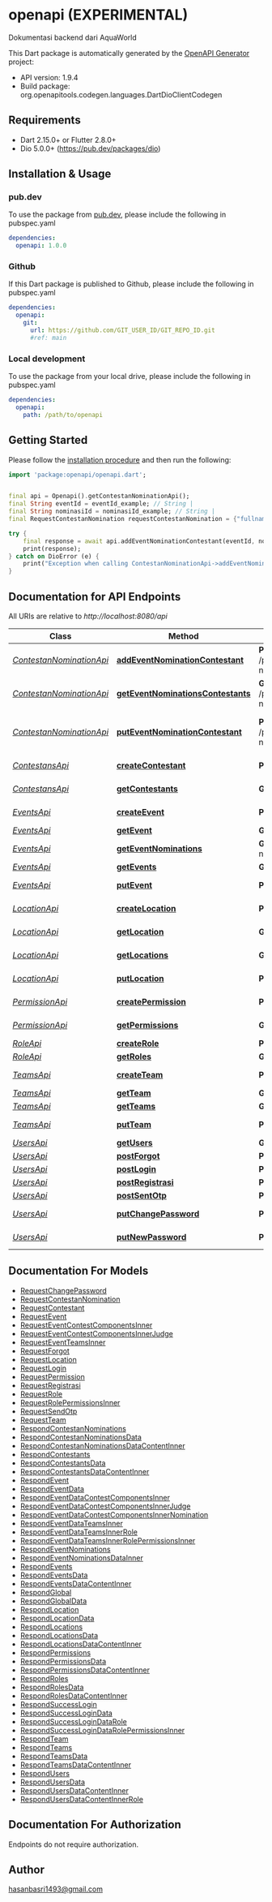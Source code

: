 # openapi (EXPERIMENTAL)
Dokumentasi backend dari AquaWorld

This Dart package is automatically generated by the [OpenAPI Generator](https://openapi-generator.tech) project:

- API version: 1.9.4
- Build package: org.openapitools.codegen.languages.DartDioClientCodegen

## Requirements

* Dart 2.15.0+ or Flutter 2.8.0+
* Dio 5.0.0+ (https://pub.dev/packages/dio)

## Installation & Usage

### pub.dev
To use the package from [pub.dev](https://pub.dev), please include the following in pubspec.yaml
```yaml
dependencies:
  openapi: 1.0.0
```

### Github
If this Dart package is published to Github, please include the following in pubspec.yaml
```yaml
dependencies:
  openapi:
    git:
      url: https://github.com/GIT_USER_ID/GIT_REPO_ID.git
      #ref: main
```

### Local development
To use the package from your local drive, please include the following in pubspec.yaml
```yaml
dependencies:
  openapi:
    path: /path/to/openapi
```

## Getting Started

Please follow the [installation procedure](#installation--usage) and then run the following:

```dart
import 'package:openapi/openapi.dart';


final api = Openapi().getContestanNominationApi();
final String eventId = eventId_example; // String | 
final String nominasiId = nominasiId_example; // String | 
final RequestContestanNomination requestContestanNomination = {"fullname":"Hasan Basri","mobilePhone":"62822135423190","email":"example@gmail.com","city":"Bogor","gender":"JK","placeofBirth":"Bogor","statusContestant":"Individual","photo":"asdsdasd","codeContestant":"sdasd"}; // RequestContestanNomination | 

try {
    final response = await api.addEventNominationContestant(eventId, nominasiId, requestContestanNomination);
    print(response);
} catch on DioError (e) {
    print("Exception when calling ContestanNominationApi->addEventNominationContestant: $e\n");
}

```

## Documentation for API Endpoints

All URIs are relative to *http://localhost:8080/api*

Class | Method | HTTP request | Description
------------ | ------------- | ------------- | -------------
[*ContestanNominationApi*](doc/ContestanNominationApi.md) | [**addEventNominationContestant**](doc/ContestanNominationApi.md#addeventnominationcontestant) | **POST** /public/event/{eventId}/contestan-nomination/{nominasiId} | Add Event Nomination Contestant
[*ContestanNominationApi*](doc/ContestanNominationApi.md) | [**getEventNominationsContestants**](doc/ContestanNominationApi.md#geteventnominationscontestants) | **GET** /public/event/{eventId}/contestan-nomination/{nominasiId} | Get Event Nomination Contestants
[*ContestanNominationApi*](doc/ContestanNominationApi.md) | [**putEventNominationContestant**](doc/ContestanNominationApi.md#puteventnominationcontestant) | **PUT** /public/event/{eventId}/contestan-nomination/{nominasiId}/{userId} | Update Event Nomination Contestant
[*ContestansApi*](doc/ContestansApi.md) | [**createContestant**](doc/ContestansApi.md#createcontestant) | **POST** /public/contestant | Create Contestant
[*ContestansApi*](doc/ContestansApi.md) | [**getContestants**](doc/ContestansApi.md#getcontestants) | **GET** /public/contestants | Get Contestants
[*EventsApi*](doc/EventsApi.md) | [**createEvent**](doc/EventsApi.md#createevent) | **POST** /public/event | Create Event
[*EventsApi*](doc/EventsApi.md) | [**getEvent**](doc/EventsApi.md#getevent) | **GET** /public/event/{eventId} | Ambil Event
[*EventsApi*](doc/EventsApi.md) | [**getEventNominations**](doc/EventsApi.md#geteventnominations) | **GET** /public/event-nomination/{eventId} | Get Event Nominations
[*EventsApi*](doc/EventsApi.md) | [**getEvents**](doc/EventsApi.md#getevents) | **GET** /public/events | Get Events
[*EventsApi*](doc/EventsApi.md) | [**putEvent**](doc/EventsApi.md#putevent) | **PUT** /public/event/{eventId} | Update Event
[*LocationApi*](doc/LocationApi.md) | [**createLocation**](doc/LocationApi.md#createlocation) | **POST** /public/location | Create Location
[*LocationApi*](doc/LocationApi.md) | [**getLocation**](doc/LocationApi.md#getlocation) | **GET** /public/location/{locationId} | Get Location
[*LocationApi*](doc/LocationApi.md) | [**getLocations**](doc/LocationApi.md#getlocations) | **GET** /public/locations | Get Locations
[*LocationApi*](doc/LocationApi.md) | [**putLocation**](doc/LocationApi.md#putlocation) | **PUT** /public/location/{locationId} | Update Location
[*PermissionApi*](doc/PermissionApi.md) | [**createPermission**](doc/PermissionApi.md#createpermission) | **POST** /public/permission | Create Permission
[*PermissionApi*](doc/PermissionApi.md) | [**getPermissions**](doc/PermissionApi.md#getpermissions) | **GET** /public/permissions | Get Permissions
[*RoleApi*](doc/RoleApi.md) | [**createRole**](doc/RoleApi.md#createrole) | **POST** /public/role | Create Role
[*RoleApi*](doc/RoleApi.md) | [**getRoles**](doc/RoleApi.md#getroles) | **GET** /public/roles | Get Roles
[*TeamsApi*](doc/TeamsApi.md) | [**createTeam**](doc/TeamsApi.md#createteam) | **POST** /public/team | Create Team
[*TeamsApi*](doc/TeamsApi.md) | [**getTeam**](doc/TeamsApi.md#getteam) | **GET** /public/team/{teamId} | Get Team
[*TeamsApi*](doc/TeamsApi.md) | [**getTeams**](doc/TeamsApi.md#getteams) | **GET** /public/teams | Get Teams
[*TeamsApi*](doc/TeamsApi.md) | [**putTeam**](doc/TeamsApi.md#putteam) | **PUT** /public/team/{teamId} | Update Team
[*UsersApi*](doc/UsersApi.md) | [**getUsers**](doc/UsersApi.md#getusers) | **GET** /public/users | Get Users
[*UsersApi*](doc/UsersApi.md) | [**postForgot**](doc/UsersApi.md#postforgot) | **POST** /public/forgot | Forgor
[*UsersApi*](doc/UsersApi.md) | [**postLogin**](doc/UsersApi.md#postlogin) | **POST** /public/login | Login
[*UsersApi*](doc/UsersApi.md) | [**postRegistrasi**](doc/UsersApi.md#postregistrasi) | **POST** /public/registration | Registrasi
[*UsersApi*](doc/UsersApi.md) | [**postSentOtp**](doc/UsersApi.md#postsentotp) | **POST** /public/send-otp | Send OTP
[*UsersApi*](doc/UsersApi.md) | [**putChangePassword**](doc/UsersApi.md#putchangepassword) | **PUT** /public/change-password | Change Password
[*UsersApi*](doc/UsersApi.md) | [**putNewPassword**](doc/UsersApi.md#putnewpassword) | **PUT** /public/new-password | New Password


## Documentation For Models

 - [RequestChangePassword](doc/RequestChangePassword.md)
 - [RequestContestanNomination](doc/RequestContestanNomination.md)
 - [RequestContestant](doc/RequestContestant.md)
 - [RequestEvent](doc/RequestEvent.md)
 - [RequestEventContestComponentsInner](doc/RequestEventContestComponentsInner.md)
 - [RequestEventContestComponentsInnerJudge](doc/RequestEventContestComponentsInnerJudge.md)
 - [RequestEventTeamsInner](doc/RequestEventTeamsInner.md)
 - [RequestForgot](doc/RequestForgot.md)
 - [RequestLocation](doc/RequestLocation.md)
 - [RequestLogin](doc/RequestLogin.md)
 - [RequestPermission](doc/RequestPermission.md)
 - [RequestRegistrasi](doc/RequestRegistrasi.md)
 - [RequestRole](doc/RequestRole.md)
 - [RequestRolePermissionsInner](doc/RequestRolePermissionsInner.md)
 - [RequestSendOtp](doc/RequestSendOtp.md)
 - [RequestTeam](doc/RequestTeam.md)
 - [RespondContestanNominations](doc/RespondContestanNominations.md)
 - [RespondContestanNominationsData](doc/RespondContestanNominationsData.md)
 - [RespondContestanNominationsDataContentInner](doc/RespondContestanNominationsDataContentInner.md)
 - [RespondContestants](doc/RespondContestants.md)
 - [RespondContestantsData](doc/RespondContestantsData.md)
 - [RespondContestantsDataContentInner](doc/RespondContestantsDataContentInner.md)
 - [RespondEvent](doc/RespondEvent.md)
 - [RespondEventData](doc/RespondEventData.md)
 - [RespondEventDataContestComponentsInner](doc/RespondEventDataContestComponentsInner.md)
 - [RespondEventDataContestComponentsInnerJudge](doc/RespondEventDataContestComponentsInnerJudge.md)
 - [RespondEventDataContestComponentsInnerNomination](doc/RespondEventDataContestComponentsInnerNomination.md)
 - [RespondEventDataTeamsInner](doc/RespondEventDataTeamsInner.md)
 - [RespondEventDataTeamsInnerRole](doc/RespondEventDataTeamsInnerRole.md)
 - [RespondEventDataTeamsInnerRolePermissionsInner](doc/RespondEventDataTeamsInnerRolePermissionsInner.md)
 - [RespondEventNominations](doc/RespondEventNominations.md)
 - [RespondEventNominationsDataInner](doc/RespondEventNominationsDataInner.md)
 - [RespondEvents](doc/RespondEvents.md)
 - [RespondEventsData](doc/RespondEventsData.md)
 - [RespondEventsDataContentInner](doc/RespondEventsDataContentInner.md)
 - [RespondGlobal](doc/RespondGlobal.md)
 - [RespondGlobalData](doc/RespondGlobalData.md)
 - [RespondLocation](doc/RespondLocation.md)
 - [RespondLocationData](doc/RespondLocationData.md)
 - [RespondLocations](doc/RespondLocations.md)
 - [RespondLocationsData](doc/RespondLocationsData.md)
 - [RespondLocationsDataContentInner](doc/RespondLocationsDataContentInner.md)
 - [RespondPermissions](doc/RespondPermissions.md)
 - [RespondPermissionsData](doc/RespondPermissionsData.md)
 - [RespondPermissionsDataContentInner](doc/RespondPermissionsDataContentInner.md)
 - [RespondRoles](doc/RespondRoles.md)
 - [RespondRolesData](doc/RespondRolesData.md)
 - [RespondRolesDataContentInner](doc/RespondRolesDataContentInner.md)
 - [RespondSuccessLogin](doc/RespondSuccessLogin.md)
 - [RespondSuccessLoginData](doc/RespondSuccessLoginData.md)
 - [RespondSuccessLoginDataRole](doc/RespondSuccessLoginDataRole.md)
 - [RespondSuccessLoginDataRolePermissionsInner](doc/RespondSuccessLoginDataRolePermissionsInner.md)
 - [RespondTeam](doc/RespondTeam.md)
 - [RespondTeams](doc/RespondTeams.md)
 - [RespondTeamsData](doc/RespondTeamsData.md)
 - [RespondTeamsDataContentInner](doc/RespondTeamsDataContentInner.md)
 - [RespondUsers](doc/RespondUsers.md)
 - [RespondUsersData](doc/RespondUsersData.md)
 - [RespondUsersDataContentInner](doc/RespondUsersDataContentInner.md)
 - [RespondUsersDataContentInnerRole](doc/RespondUsersDataContentInnerRole.md)


## Documentation For Authorization

Endpoints do not require authorization.


## Author

hasanbasri1493@gmail.com

